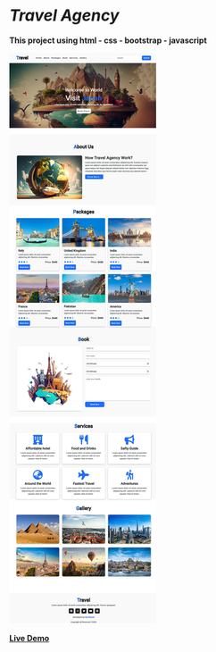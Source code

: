 # *Travel Agency*

**This project using html - css - bootstrap - javascript**

![alt text](images/demo.jpeg)

**[Live Demo](https://ma-eltawel.github.io/travel-agency2)**
